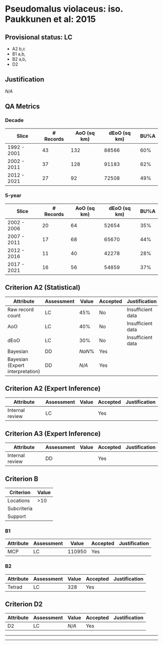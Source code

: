 # Pseudomalus violaceus: iso. Paukkunen et al: 2015
## Provisional status: LC
- A2 b,c
- B1 a,b, 
- B2 a,b, 
- D2

## Justification
*N/A*
## QA Metrics
### Decade
| Slice | # Records | AoO (sq km) | dEoO (sq km) |BU%A |
|---|---|---|---|---|
|1992 - 2001|43|132|88566|60%|
|2002 - 2011|37|128|91183|62%|
|2012 - 2021|27|92|72508|49%|
### 5-year
| Slice | # Records | AoO (sq km) | dEoO (sq km) |BU%A |
|---|---|---|---|---|
|2002 - 2006|20|64|52654|35%|
|2007 - 2011|17|68|65670|44%|
|2012 - 2016|11|40|42278|28%|
|2017 - 2021|16|56|54859|37%|
## Criterion A2 (Statistical)
|Attribute|Assessment|Value|Accepted|Justification
|---|---|---|---|---|
|Raw record count|LC|45%|No|Insufficient data|
|AoO|LC|40%|No|Insufficient data|
|dEoO|LC|30%|No|Insufficient data|
|Bayesian|DD|*NaN*%|Yes||
|Bayesian (Expert interpretation)|DD|*N/A*|Yes||
## Criterion A2 (Expert Inference)
|Attribute|Assessment|Value|Accepted|Justification
|---|---|---|---|---|
|Internal review|LC||Yes||
## Criterion A3 (Expert Inference)
|Attribute|Assessment|Value|Accepted|Justification
|---|---|---|---|---|
|Internal review|DD||Yes||
## Criterion B
|Criterion| Value|
|---|---|
|Locations|>10|
|Subcriteria||
|Support||
### B1
|Attribute|Assessment|Value|Accepted|Justification
|---|---|---|---|---|
|MCP|LC|110950|Yes||
### B2
|Attribute|Assessment|Value|Accepted|Justification
|---|---|---|---|---|
|Tetrad|LC|328|Yes||
## Criterion D2
|Attribute|Assessment|Value|Accepted|Justification
|---|---|---|---|---|
|D2|LC|*N/A*|Yes||
---
 ---
 <br><br>


